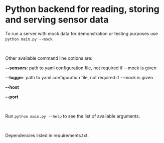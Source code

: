 # Python backend for reading, storing and serving sensor data

To run a server with mock data for demonstration or testing purposes use `python main.py --mock`.

<br>

Other available command line options are:

**--sensors**: path to yaml configuration file, not required if --mock is given

**--logger**: path to yaml configuration file, not required if --mock is given

**--host**

**--port**

<br>

Run `python main.py --help` to see the list of available arguments.

<br>

Dependencies listed in requirements.txt.